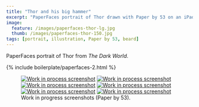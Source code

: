 ```yaml
---
title: "Thor and his big hammer"
excerpt: "PaperFaces portrait of Thor drawn with Paper by 53 on an iPad."
image: 
  feature: /images/paperfaces-thor-lg.jpg
  thumb: /images/paperfaces-thor-150.jpg
tags: [portrait, illustration, Paper by 53, beard]
---
```


PaperFaces portrait of Thor from *The Dark World*.

{% include boilerplate/paperfaces-2.html %}

<figure class="half">
	<a href="{{ site.url }}/images/paperfaces-thor-process-1-lg.jpg"><img src="{{ site.url }}/images/paperfaces-thor-process-1-600.jpg" alt="Work in process screenshot"></a>
	<a href="{{ site.url }}/images/paperfaces-thor-process-2-lg.jpg"><img src="{{ site.url }}/images/paperfaces-thor-process-2-600.jpg" alt="Work in process screenshot"></a>
	<a href="{{ site.url }}/images/paperfaces-thor-process-3-lg.jpg"><img src="{{ site.url }}/images/paperfaces-thor-process-3-600.jpg" alt="Work in process screenshot"></a>
	<a href="{{ site.url }}/images/paperfaces-thor-process-4-lg.jpg"><img src="{{ site.url }}/images/paperfaces-thor-process-4-600.jpg" alt="Work in process screenshot"></a>
	<a href="{{ site.url }}/images/paperfaces-thor-process-5-lg.jpg"><img src="{{ site.url }}/images/paperfaces-thor-process-5-600.jpg" alt="Work in process screenshot"></a>
	<a href="{{ site.url }}/images/paperfaces-thor-process-6-lg.jpg"><img src="{{ site.url }}/images/paperfaces-thor-process-6-600.jpg" alt="Work in process screenshot"></a>
	<figcaption>Work in progress screenshots (Paper by 53).</figcaption>
</figure>